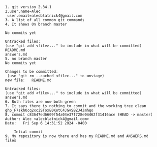 	1. git version 2.34.1
	2.user.name=Alec
	 user.email=alecblatnick4@gmail.com
	3. A list of all common git commands
	4. It shows On branch master

	No commits yet

	Untracked files:
  	(use "git add <file>..." to include in what will be committed)
	README.md
	answers.md
	5. no branch master
	No commits yet

	Changes to be committed:
 	 (use "git rm --cached <file>..." to unstage)
	new file:   README.md

	Untracked files:
  	(use "git add <file>..." to include in what will be committed)
	answers.md
	6. Both files are now both green 
	7. It says there is nothing to commit and the working tree clean 
	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
	8. commit c83647ed6609f54a04e37f728e04462f31416ace (HEAD -> master)
	Author: Alec <alecblatnick4@gmail.com>
	Date:   Fri Sep 6 14:31:52 2024 -0400

    	Intial commit
	9. My repository is now there and has my README.md and ANSWERS.md files 
